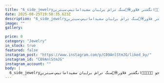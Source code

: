 ```yaml
---
title: "6_side_jewelryنمونه کار هنرجو 🧑‍🎓💎💍🔬انگشتر فلاور🏵🌼سنگ تراش برلیان سفیداماتیس،سیترین +AAAتدریس میکروستینگ(مخراجکاری مدرن) در آکادمی بین‌الملی موروگلد.مخراجکاری که متد آموزشی رو خوب فرابگیره،میتونه به اثری که خلق کردهروح و انرژی ببخشه.مثل رابطه ی خالق و مخلوق🗿💫______________________#Microstingtrainer #stonesetting #Stonesetter #flowersetting #morrogoldacademy #Roja_jewelry_store88wSee translation"
date: 2025-08-25T19:58:35.623Z
description: "6_side_jewelryنمونه کار هنرجو 🧑‍🎓💎💍🔬انگشتر فلاور🏵🌼سنگ تراش برلیان سفیداماتیس،سیترین +AAAتدریس میکروستینگ(مخراجکاری مدرن) در آکادمی بین‌الملی موروگلد.مخراجکاری که متد آموزشی رو خوب فرابگیره،میتونه به اثری که خلق کردهروح و انرژی ببخشه.مثل رابطه ی خالق و مخلوق🗿💫______________________#Microstingtrainer #stonesetting #Stonesetter #flowersetting #morrogoldacademy #Roja_jewelry_store88wSee translation"
image: ""
gallery:

price: 0
category: "Jewelry"
in_stock: true
featured: false
instagram_post: "https://www.instagram.com/p/C09AnlStmJG/liked_by/"
instagram_id: "C09AnlStmJG"
instagram_account: ""
body: |
  6_side_jewelryنمونه کار هنرجو 🧑‍🎓💎💍🔬انگشتر فلاور🏵🌼سنگ تراش برلیان سفیداماتیس،سیترین +AAAتدریس میکروستینگ(مخراجکاری مدرن) در آکادمی بین‌الملی موروگلد.مخراجکاری که متد آموزشی رو خوب فرابگیره،میتونه به اثری که خلق کردهروح و انرژی ببخشه.مثل رابطه ی خالق و مخلوق🗿💫______________________#Microstingtrainer #stonesetting #Stonesetter #flowersetting #morrogoldacademy #Roja_jewelry_store88wSee translation
---
```

